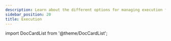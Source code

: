 ```yaml
---
description: Learn about the different options for managing execution for Dagster Deployments
sidebar_position: 20
title: Execution
---
```

import DocCardList from '@theme/DocCardList';

<DocCardList />
